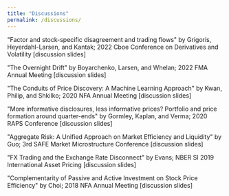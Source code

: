 ```yaml
---
title: "Discussions"
permalink: /discussions/
---
```



"Factor and stock-specific disagreement and trading flows" by Grigoris, Heyerdahl-Larsen, and Kantak; 2022 Cboe Conference on Derivatives and Volatility [<a target="_blank"  style="text-decoration:none" href="http://bogousslavsky.github.io/files/CBOE_2022_discussion.pdf">discussion slides</a>]

"The Overnight Drift" by Boyarchenko, Larsen, and Whelan; 2022 FMA Annual Meeting [<a target="_blank"  style="text-decoration:none" href="http://bogousslavsky.github.io/files/FMA_2022_discussion.pdf">discussion slides</a>]

"The Conduits of Price Discovery: A Machine Learning Approach" by Kwan, Philip, and Shkilko; 2020 NFA Annual Meeting [<a target="_blank"  style="text-decoration:none" href="http://bogousslavsky.github.io/files/NFA_2020_discussion.pdf">discussion slides</a>]

"More informative disclosures, less informative prices? Portfolio and price formation around quarter-ends" by Gormley, Kaplan, and Verma; 2020 RAPS Conference [<a target="_blank"  style="text-decoration:none" href="http://bogousslavsky.github.io/files/RAPS_2020_discussion.pdf">discussion slides</a>]

"Aggregate Risk: A Unified Approach on Market Efficiency and Liquidity" by Guo; 3rd SAFE Market Microstructure Conference [<a target="_blank"  style="text-decoration:none" href="http://bogousslavsky.github.io/files/SAFE_2019_discussion.pdf">discussion slides</a>]

"FX Trading and the Exchange Rate Disconnect" by Evans; NBER SI 2019 International Asset Pricing [<a target="_blank"  style="text-decoration:none" href="http://bogousslavsky.github.io/files/NBER_SI_IAP_2019_discussion.pdf">discussion slides</a>]

"Complementarity of Passive and Active Investment on Stock Price Efficiency" by Choi; 2018 NFA Annual Meeting [<a target="_blank"  style="text-decoration:none" href="http://bogousslavsky.github.io/files/NFA_2018_discussion.pdf">discussion slides</a>]
